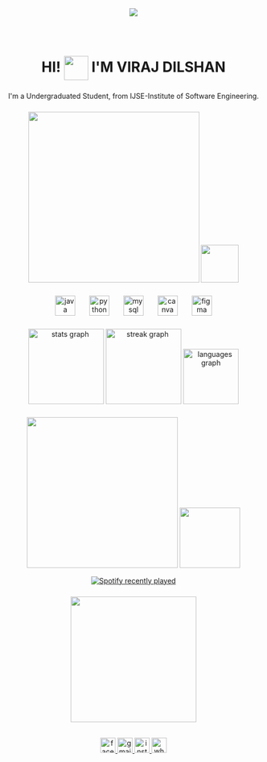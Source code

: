 <div align="center">
  <img src="https://visitor-badge.laobi.icu/badge?page_id=virajdilshan2002.virajdilshan2002&left_color=navy&right_color=lightskyblue&left_text=Profile%20Views"  />
</div>

###

<br clear="both">

<h1 align="center">HI! <img align="center" height="48" src="https://i.pinimg.com/originals/ab/fe/8c/abfe8c1262ff20e6e2e50833538d92ea.gif"  /> I'M VIRAJ DILSHAN</h1>



###

<p align="center">I'm a Undergraduated Student, from IJSE-Institute of Software Engineering.</p>

###

<p align="center"><img height="340" src="https://raw.githubusercontent.com/hasibul-hasan-shuvo/hasibul-hasan-shuvo/main/images/coding-boy.gif"  />

<img height="75" src="https://images-wixmp-ed30a86b8c4ca887773594c2.wixmp.com/f/775dfae9-f9b5-46c9-bcd8-62e7d40ba177/dg8idr3-46121b2a-2beb-4f64-9caa-0d046f39eac0.gif?token=eyJ0eXAiOiJKV1QiLCJhbGciOiJIUzI1NiJ9.eyJzdWIiOiJ1cm46YXBwOjdlMGQxODg5ODIyNjQzNzNhNWYwZDQxNWVhMGQyNmUwIiwiaXNzIjoidXJuOmFwcDo3ZTBkMTg4OTgyMjY0MzczYTVmMGQ0MTVlYTBkMjZlMCIsIm9iaiI6W1t7InBhdGgiOiJcL2ZcLzc3NWRmYWU5LWY5YjUtNDZjOS1iY2Q4LTYyZTdkNDBiYTE3N1wvZGc4aWRyMy00NjEyMWIyYS0yYmViLTRmNjQtOWNhYS0wZDA0NmYzOWVhYzAuZ2lmIn1dXSwiYXVkIjpbInVybjpzZXJ2aWNlOmZpbGUuZG93bmxvYWQiXX0.miZMDoaMYjzwzNQZzuwxLvu2wrgaxbdJ_47bCgtl1PU"  />

</p>

###

<div align="center">
  <img src="https://cdn.jsdelivr.net/gh/devicons/devicon/icons/java/java-original.svg" height="40" alt="java logo"  />
  <img width="20" />
  <img src="https://cdn.jsdelivr.net/gh/devicons/devicon/icons/python/python-original.svg" height="40" alt="python logo"  />
  <img width="20" />
  <img src="https://cdn.jsdelivr.net/gh/devicons/devicon/icons/mysql/mysql-original.svg" height="40" alt="mysql logo"  />
  <img width="20" />
  <img src="https://cdn.jsdelivr.net/gh/devicons/devicon/icons/canva/canva-original.svg" height="40" alt="canva logo"  />
  <img width="20" />
  <img src="https://cdn.jsdelivr.net/gh/devicons/devicon/icons/figma/figma-original.svg" height="40" alt="figma logo"  />
</div>

###

<div align="center">
  <img src="https://github-readme-stats.vercel.app/api?username=virajdilshan2002&hide_title=false&hide_rank=false&show_icons=true&include_all_commits=true&count_private=true&disable_animations=false&theme=dark&locale=en&hide_border=true&custom_title=Viraj%20Dilshan's%20GitHub%20stats" height="150" alt="stats graph"  />
  <img src="https://streak-stats.demolab.com?user=virajdilshan2002&locale=en&mode=weekly&theme=dark&hide_border=true&border_radius=5" height="150" alt="streak graph"  />
  <img src="https://github-readme-stats.vercel.app/api/top-langs?username=virajdilshan2002&locale=en&hide_title=false&layout=compact&card_width=779&langs_count=5&theme=dark&hide_border=true" height="110"  
  alt="languages graph"  />
</div>

###


<p align="center"><img height="300" src="https://images-wixmp-ed30a86b8c4ca887773594c2.wixmp.com/f/477b1384-aa52-4b9c-8b01-e6cf8194d6f9/dexb4hn-1f812288-bac5-40e5-9b79-e6de79992cd0.gif?token=eyJ0eXAiOiJKV1QiLCJhbGciOiJIUzI1NiJ9.eyJzdWIiOiJ1cm46YXBwOjdlMGQxODg5ODIyNjQzNzNhNWYwZDQxNWVhMGQyNmUwIiwiaXNzIjoidXJuOmFwcDo3ZTBkMTg4OTgyMjY0MzczYTVmMGQ0MTVlYTBkMjZlMCIsIm9iaiI6W1t7InBhdGgiOiJcL2ZcLzQ3N2IxMzg0LWFhNTItNGI5Yy04YjAxLWU2Y2Y4MTk0ZDZmOVwvZGV4YjRobi0xZjgxMjI4OC1iYWM1LTQwZTUtOWI3OS1lNmRlNzk5OTJjZDAuZ2lmIn1dXSwiYXVkIjpbInVybjpzZXJ2aWNlOmZpbGUuZG93bmxvYWQiXX0.szC8u07GeqN8Neu9PnAWmP-8SDOx6eAStL-eicZbs4M"  />

<img height="120" src="https://cdn.domestika.org/c_fill,dpr_auto,f_auto,q_auto,w_767/v1578773800/content-items/003/598/759/Todo-original.gif?1578773800"  />
</p>

<div align="center">
  <a href="https://open.spotify.com/user/31xaf74f3wa43ld4mgoatilil7f4">
    <img src="https://spotify-recently-played-readme.vercel.app/api?user=31xaf74f3wa43ld4mgoatilil7f4&count=5&unique=true" alt="Spotify recently played"  />
  </a>
</div>

###
<p align="center"><img align="center" height="250" src="https://64.media.tumblr.com/84f27799609ffcb28bcba7671006abc6/6d0a9ee53fe0760b-b1/s1280x1920/bcc2e3f1000908849fe92014c17cbb9215f4c408.gif"  /></p>

<br clear="both">

<div align="center">
  <a href="https://www.facebook.com/virajdilshan2002" target="_blank">
    <img src="https://img.shields.io/static/v1?message=facebook&logo=facebook&label=&color=0652DD&logoColor=white&labelColor=0652DD&style=for-the-badge" height="30" alt="facebook logo"  />
  </a>
  <a href="virajdilshan2019@gmail.com" target="_blank">
    <img src="https://img.shields.io/static/v1?message=Gmail&logo=gmail&label=&color=FF0000&logoColor=white&labelColor=FF0000&style=for-the-badge" height="30" alt="gmail logo"  />
  </a>
  <a href="https://www.instagram.com/virajdilshan2002" target="_blank">
    <img src="https://img.shields.io/static/v1?message=Instagram&logo=instagram&label=&color=FF3C70&logoColor=white&labelColor=FF3C70&style=for-the-badge" height="30" alt="instagram logo"  />
  </a>
  <a href="https://wa.me/qr/2V443GUWB3BOK1" target="_blank">
    <img src="https://img.shields.io/static/v1?message=Whatsapp&logo=whatsapp&label=&color=15D100&logoColor=white&labelColor=15D100&style=for-the-badge" height="30" alt="whatsapp logo"  />
  </a>
</div>

###
